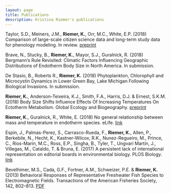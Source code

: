```yaml
---
layout: page
title: Publications
description: Kristina Riemer's publications
---
```


Taylor, S.D., Meiners, J.M., **Riemer, K.**, Orr, M.C., White, E.P. (2018) Comparison of large-scale citizen science data and long-term study data for phenology modeling. In review. [preprint](https://www.biorxiv.org/content/early/2018/05/31/335802) 

Brave, N., Stucky, B., **Riemer, K.**, Mayor, S.J., Guralnick, R. (2018) Bergmann’s Rule Revisited: Climatic Factors Influencing Geographic Distributions of Endotherm Body Size in North America. In submission. 

De Stasio, B., Roberts R., **Riemer, K.** (2018) Phytoplankton, Chlorophyll and Microcystin Dynamics in Lower Green Bay, Lake Michigan Following Biological Invasions. In submission. 

**Riemer, K.**, Anderson-Teixeira, K.J., Smith, F.A., Harris, D.J. & Ernest, S.K.M. (2018) Body Size Shifts Influence Effects Of Increasing Temperatures On Ectotherm Metabolism. Global Ecology and Biogeography. [preprint](http://biorxiv.org/content/early/2017/05/17/139279)

**Riemer, K.**, Guralnick, R., White, E. (2018) No general relationship between mass and temperature in endotherm species. eLife. [link](https://elifesciences.org/articles/27166)

Espin, J., Palmas-Perez, S., Carrasco-Rueda, F., **Riemer, K.**, Allen, P., Berkebile, N., Hecht, K., Kastner-Wilcox, R.K., Nunez-Regueiro, M., Prince, C., Rios-Marin, M.C., Ross, E.P., Singha, B., Tyler, T., Ungvari Martin, J., Villegas, M., Cataldo, T. & Bruna, E. (2017) A persistent lack of international representation on editorial boards in environmental biology. PLOS Biology. [link](http://journals.plos.org/plosbiology/article?id=10.1371/journal.pbio.2002760)

Bevelhimer, M.S., Cada, G.F., Fortner, A.M., Schweizer, P.E. & **Riemer, K.** (2013) Behavioral Responses of Representative Freshwater Fish Species to Electromagnetic Fields. Transactions of the American Fisheries Society, 142, 802–813. [PDF](http://hydropower.ornl.gov/docs/pubs/Behavioral_Responses_of_Representative_Freshwater_Fish_Species_to_Electromagnetic_Fields.pdf)

